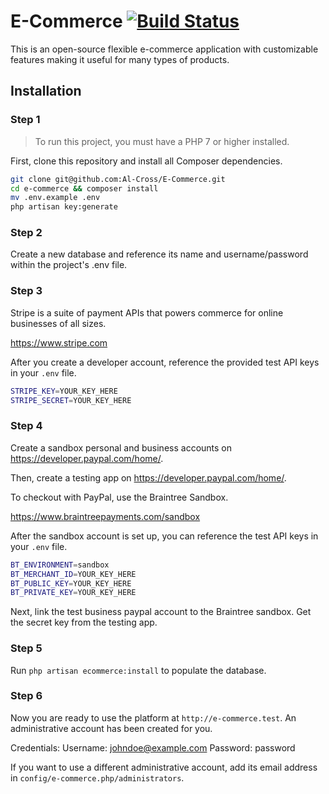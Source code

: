 # E-Commerce [![Build Status](https://travis-ci.org/Al-Cross/E-Commerce.svg?branch=master)](https://travis-ci.org/Al-Cross/E-Commerce)

This is an open-source flexible e-commerce application with customizable features making it useful for many types of products.

## Installation

### Step 1

> To run this project, you must have a PHP 7 or higher installed.

First, clone this repository and install all Composer dependencies.

```bash
git clone git@github.com:Al-Cross/E-Commerce.git
cd e-commerce && composer install
mv .env.example .env
php artisan key:generate
```

### Step 2
Create a new database and reference its name and username/password within the project's .env file.

### Step 3
Stripe is a suite of payment APIs that powers commerce for online businesses of all sizes.

https://www.stripe.com

After you create a developer account, reference the provided test API keys in your `.env` file.

```bash
STRIPE_KEY=YOUR_KEY_HERE
STRIPE_SECRET=YOUR_KEY_HERE
```

### Step 4

Create a sandbox personal and business accounts on https://developer.paypal.com/home/.

Then, create a testing app on https://developer.paypal.com/home/.

To checkout with PayPal, use the Braintree Sandbox.

https://www.braintreepayments.com/sandbox

After the sandbox account is set up, you can reference the test API keys in your `.env` file.

```bash
BT_ENVIRONMENT=sandbox
BT_MERCHANT_ID=YOUR_KEY_HERE
BT_PUBLIC_KEY=YOUR_KEY_HERE
BT_PRIVATE_KEY=YOUR_KEY_HERE
```

Next, link the test business paypal account to the Braintree sandbox. Get the secret key from the testing app.

### Step 5
Run `php artisan ecommerce:install` to populate the database.

### Step 6
Now you are ready to use the platform at `http://e-commerce.test`. An administrative account has been created for you.

Credentials:
Username: johndoe@example.com     Password: password

 If you want to use a different administrative account, add its email address in `config/e-commerce.php/administrators`.
